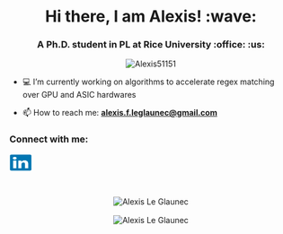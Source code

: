 <h1 align="center">Hi there, I am Alexis! :wave:</h1>
<h3 align="center">A Ph.D. student in PL at Rice University :office: :us:</h3>

<p align="center">
<img src="https://komarev.com/ghpvc/?username=alexis51151&label=Profile%20views&color=0e75b6&style=flat"
     alt="Alexis51151"/>
</p>

- :computer: I’m currently working on algorithms to accelerate regex matching over GPU and ASIC hardwares

- 📫 How to reach me: **alexis.f.leglaunec@gmail.com**


<h3 align="left">Connect with me:</h3>
<p align="left">
  <a href="www.linkedin.com/in/alexis-leglaunec" target="blank"><img align="center"
      src="https://github.com/devicons/devicon/raw/master/icons/linkedin/linkedin-original.svg"
      alt="Alexis Le Glaunec" height="30" width="40" /></a>
</p>
<br>

<p align="center">
<img align="center"
     src="https://github-readme-stats.vercel.app/api/top-langs?username=alexis51151&show_icons=true&locale=en&layout=compact"
     alt="Alexis Le Glaunec"/>
</p>

<p align="center">
<img align="center"
     src="https://github-readme-streak-stats.herokuapp.com/?user=alexis51151&"
     alt="Alexis Le Glaunec"/>
</p>
